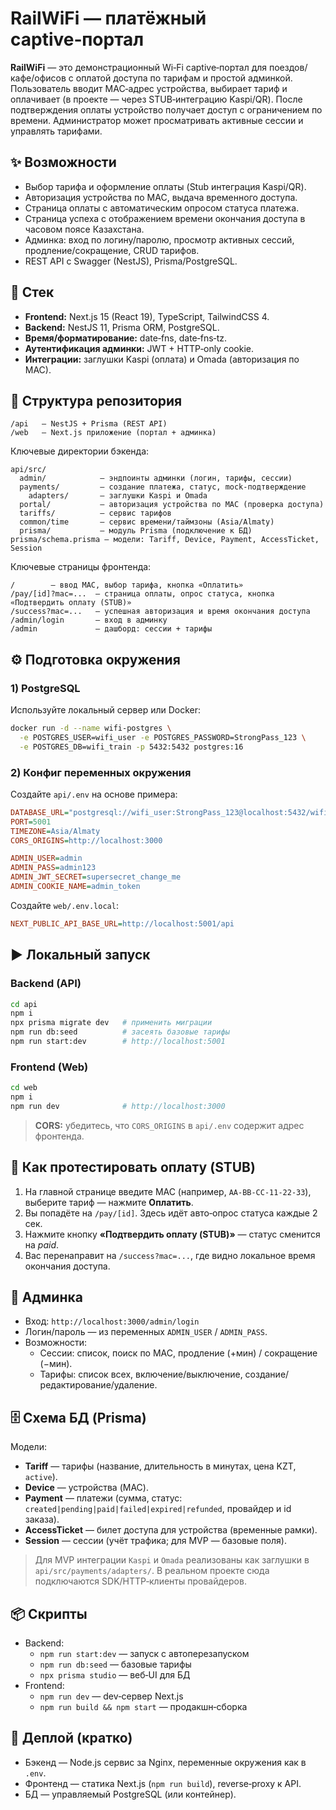 # RailWiFi — платёжный captive‑портал

**RailWiFi** — это демонстрационный Wi‑Fi captive‑портал для поездов/кафе/офисов с оплатой доступа по тарифам и простой админкой. 
Пользователь вводит MAC‑адрес устройства, выбирает тариф и оплачивает (в проекте — через STUB‑интеграцию Kaspi/QR). 
После подтверждения оплаты устройство получает доступ с ограничением по времени. Администратор может просматривать активные сессии и управлять тарифами.


## ✨ Возможности

- Выбор тарифа и оформление оплаты (Stub интеграция Kaspi/QR).
- Авторизация устройства по MAC, выдача временного доступа.
- Страница оплаты с автоматическим опросом статуса платежа.
- Страница успеха с отображением времени окончания доступа в часовом поясе Казахстана.
- Админка: вход по логину/паролю, просмотр активных сессий, продление/сокращение, CRUD тарифов.
- REST API с Swagger (NestJS), Prisma/PostgreSQL.

## 🧱 Стек

- **Frontend:** Next.js 15 (React 19), TypeScript, TailwindCSS 4.
- **Backend:** NestJS 11, Prisma ORM, PostgreSQL.
- **Время/форматирование:** date‑fns, date‑fns‑tz.
- **Аутентификация админки:** JWT + HTTP‑only cookie.
- **Интеграции:** заглушки Kaspi (оплата) и Omada (авторизация по MAC).

## 📁 Структура репозитория

```
/api   — NestJS + Prisma (REST API)
/web   — Next.js приложение (портал + админка)
```

Ключевые директории бэкенда:
```
api/src/
  admin/            — эндпоинты админки (логин, тарифы, сессии)
  payments/         — создание платежа, статус, mock‑подтверждение
    adapters/       — заглушки Kaspi и Omada
  portal/           — авторизация устройства по MAC (проверка доступа)
  tariffs/          — сервис тарифов
  common/time       — сервис времени/таймзоны (Asia/Almaty)
  prisma/           — модуль Prisma (подключение к БД)
prisma/schema.prisma — модели: Tariff, Device, Payment, AccessTicket, Session
```

Ключевые страницы фронтенда:
```
/        — ввод MAC, выбор тарифа, кнопка «Оплатить»
/pay/[id]?mac=...  — страница оплаты, опрос статуса, кнопка «Подтвердить оплату (STUB)»
/success?mac=...   — успешная авторизация и время окончания доступа
/admin/login       — вход в админку
/admin             — дашборд: сессии + тарифы
```

## ⚙️ Подготовка окружения

### 1) PostgreSQL

Используйте локальный сервер или Docker:

```bash
docker run -d --name wifi-postgres \
  -e POSTGRES_USER=wifi_user -e POSTGRES_PASSWORD=StrongPass_123 \
  -e POSTGRES_DB=wifi_train -p 5432:5432 postgres:16
```

### 2) Конфиг переменных окружения

Создайте `api/.env` на основе примера:

```ini
DATABASE_URL="postgresql://wifi_user:StrongPass_123@localhost:5432/wifi_train?schema=public"
PORT=5001
TIMEZONE=Asia/Almaty
CORS_ORIGINS=http://localhost:3000

ADMIN_USER=admin
ADMIN_PASS=admin123
ADMIN_JWT_SECRET=supersecret_change_me
ADMIN_COOKIE_NAME=admin_token
```

Создайте `web/.env.local`:

```ini
NEXT_PUBLIC_API_BASE_URL=http://localhost:5001/api
```

## ▶️ Локальный запуск

### Backend (API)
```bash
cd api
npm i
npx prisma migrate dev   # применить миграции
npm run db:seed          # засеять базовые тарифы
npm run start:dev        # http://localhost:5001
```

### Frontend (Web)
```bash
cd web
npm i
npm run dev              # http://localhost:3000
```

> **CORS:** убедитесь, что `CORS_ORIGINS` в `api/.env` содержит адрес фронтенда.

## 🧪 Как протестировать оплату (STUB)

1. На главной странице введите MAC (например, `AA-BB-CC-11-22-33`), выберите тариф — нажмите **Оплатить**.
2. Вы попадёте на `/pay/[id]`. Здесь идёт авто‑опрос статуса каждые 2 сек.
3. Нажмите кнопку **«Подтвердить оплату (STUB)»** — статус сменится на *paid*.
4. Вас перенаправит на `/success?mac=...`, где видно локальное время окончания доступа.

## 🔐 Админка

- Вход: `http://localhost:3000/admin/login`
- Логин/пароль — из переменных `ADMIN_USER` / `ADMIN_PASS`.
- Возможности:
  - Сессии: список, поиск по MAC, продление (+мин) / сокращение (−мин).
  - Тарифы: список всех, включение/выключение, создание/редактирование/удаление.

## 🗄️ Схема БД (Prisma)

Модели:
- **Tariff** — тарифы (название, длительность в минутах, цена KZT, `active`).
- **Device** — устройства (MAC).
- **Payment** — платежи (сумма, статус: `created|pending|paid|failed|expired|refunded`, провайдер и id заказа).
- **AccessTicket** — билет доступа для устройства (временные рамки).
- **Session** — сессии (учёт трафика; для MVP — базовые поля).

> Для MVP интеграции `Kaspi` и `Omada` реализованы как заглушки в `api/src/payments/adapters/`. В реальном проекте сюда подключаются SDK/HTTP‑клиенты провайдеров.

## 📦 Скрипты

- Backend:
  - `npm run start:dev` — запуск с автоперезапуском
  - `npm run db:seed` — базовые тарифы
  - `npx prisma studio` — веб‑UI для БД
- Frontend:
  - `npm run dev` — dev‑сервер Next.js
  - `npm run build && npm start` — продакшн‑сборка

## 🚀 Деплой (кратко)

- Бэкенд — Node.js сервис за Nginx, переменные окружения как в `.env`.
- Фронтенд — статика Next.js (`npm run build`), reverse‑proxy к API.
- БД — управляемый PostgreSQL (или контейнер).
